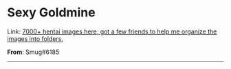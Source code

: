 # Sexy Goldmine

Link: [7000+ hentai images here, got a few friends to help me organize the images into folders.](https://drive.google.com/drive/folders/0B2gB2WIUZIXmWURMYVdLN2hidVE?usp=sharing)

**From**: Smug#6185

---
